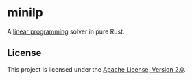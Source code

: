 # minilp

A [linear programming](https://en.wikipedia.org/wiki/Linear_programming) solver in pure Rust.

## License

This project is licensed under the [Apache License, Version 2.0](./LICENSE).
